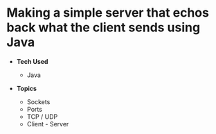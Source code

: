 # Making a simple server that echos back what the client sends using Java

- **Tech Used**
	- Java 
		
- **Topics** 
	- Sockets
	- Ports 
	- TCP / UDP
	- Client - Server 
	